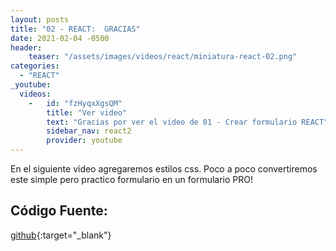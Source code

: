 ```yaml
---
layout: posts
title: "02 - REACT:  GRACIAS"
date: 2021-02-04 -0500
header:
    teaser: "/assets/images/videos/react/miniatura-react-02.png"
categories:
  - "REACT"
_youtube: 
  videos:
    -   id: "fzHyqxXgsQM"
        title: "Ver video"
        text: "Gracias por ver el video de 01 - Crear formulario REACT" 
        sidebar_nav: react2
        provider: youtube
---
```


En el siguiente video agregaremos estilos css. Poco a poco convertiremos este simple pero practico formulario en un formulario PRO!


## Código Fuente:

[github](https://github.com/gonzaloperezbarrios/mi_formulario-react-0-100/tree/1-Crear-Formulario){:target="_blank"}
